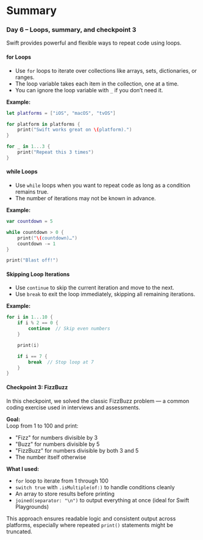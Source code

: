 # Summary

### Day 6 – Loops, summary, and checkpoint 3

Swift provides powerful and flexible ways to repeat code using loops. 

#### for Loops

- Use `for` loops to iterate over collections like arrays, sets, dictionaries, or ranges.
- The loop variable takes each item in the collection, one at a time.
- You can ignore the loop variable with `_` if you don’t need it.

**Example:**

```swift
let platforms = ["iOS", "macOS", "tvOS"]

for platform in platforms {
    print("Swift works great on \(platform).")
}

for _ in 1...3 {
    print("Repeat this 3 times")
}
````

#### while Loops

* Use `while` loops when you want to repeat code as long as a condition remains true.
* The number of iterations may not be known in advance.

**Example:**

```swift
var countdown = 5

while countdown > 0 {
    print("\(countdown)…")
    countdown -= 1
}

print("Blast off!")
```

#### Skipping Loop Iterations

* Use `continue` to skip the current iteration and move to the next.
* Use `break` to exit the loop immediately, skipping all remaining iterations.

**Example:**

```swift
for i in 1...10 {
    if i % 2 == 0 {
        continue  // Skip even numbers
    }

    print(i)

    if i == 7 {
        break  // Stop loop at 7
    }
}
```

#### Checkpoint 3: FizzBuzz

In this checkpoint, we solved the classic FizzBuzz problem — a common coding exercise used in interviews and assessments.

**Goal:**  
Loop from 1 to 100 and print:
- "Fizz" for numbers divisible by 3  
- "Buzz" for numbers divisible by 5  
- "FizzBuzz" for numbers divisible by both 3 and 5  
- The number itself otherwise

**What I used:**  
- `for` loop to iterate from 1 through 100  
- `switch true` with `.isMultiple(of:)` to handle conditions cleanly  
- An array to store results before printing  
- `joined(separator: "\n")` to output everything at once (ideal for Swift Playgrounds)

This approach ensures readable logic and consistent output across platforms, especially where repeated `print()` statements might be truncated.
